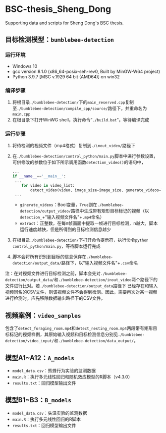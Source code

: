 # BSC-thesis_Sheng_Dong
Supporting data and scripts for Sheng Dong's BSC thesis.

## 目标检测模型：`bumblebee-detection`

### 运行环境

- Windows 10
- gcc version 8.1.0 (x86_64-posix-seh-rev0, Built by MinGW-W64 project)
- Python 3.9.7 [MSC v.1929 64 bit (AMD64)] on win32

### 编译步骤

1. 将根目录`./bumblebee-detection/`下的`main_reserved.cpp`复制至`./bumblebee-detection/compile_cpp/source/`路径下，并重命名为`main.cpp`
2. 在根目录下打开WinWG shell，执行命令“`./build.bat`”，等待编译完成

### 运行步骤

1. 将待检测的视频文件（mp4格式）复制到`./inout_video/`路径下

2. 在`./bumblebee-detection/control_python/main.py`脚本中进行参数设置，可供修改的参数位于如下所示调用函数`detection_video()`的语句中，
   ```python
   ...
   if __name__=='__main__':
   	...
       for video in video_list:
           detect_video(video, image_size=image_size, generate_videos=True, extract=5)
   	...
   ```

   - `ginerate_videos`：Bool变量，`True`则在`./bumblebee-detection/output_video/`路径中生成带有矩形目标标记的视频（以`detection_`+"输入视频文件名"+`.mp4`命名）
   - `extract`：正整数，在每n帧画面中提取一帧进行目标检测，n越大，脚本运行速度越快，但是所得到的目标检测信息越少

3. 在根目录`./bumblebee-detection/`下打开命令提示符，执行命令`python control_python/main.py`，等待脚本运行完成

4. 脚本会将所有识别到目标的信息保存在`./bumblebee-detection/output_data/`路径下，以"输入视频文件名"+`.csv`命名

注：在对视频文件进行目标检测之前，脚本会先对`./bumblebee-detection/output_data/`和`./bumblebee-detection/inout_video`两个路径下的文件进行比对。若`./bumblebee-detection/output_data`路径下 已经存在和输入视频同名的CSV文件，则该视频文件不会得到检测。因此，需要再次对某一视频进行检测时，应先移除数据输出路径下的CSV文件。

## 视频案例：`video_samples`

包含了`detect_foraging_room.mp4`和`detect_nesting_room.mp4`两段带有矩形目标标记的视频样例，其原始输入视频和目标检测信息分别见`./bumblebee-detection/video_input/`和`./bumblebee-detection/data_output/`。

## 模型A1~A12：`A_models`

- `model_data.csv`：熊蜂行为实验的监测数据
- `main.R`：执行多元线性回归和随机效应模型的R脚本（v4.3.0）
- `results.txt`：回归模型输出文件

## 模型B1~B3：`B_models`

- `model_data.csv`：失温实验的监测数据
- `main.R`：执行多元线性回归的R脚本
- `results.txt`：回归模型输出文件
